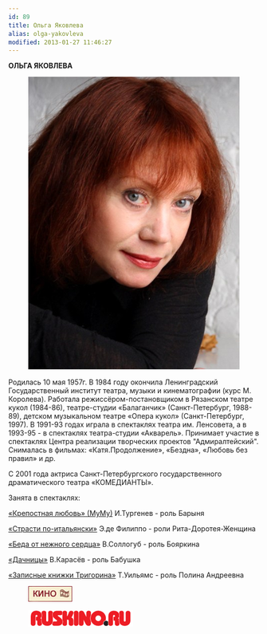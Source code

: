 ```yaml
---
id: 89
title: Ольга Яковлева
alias: olga-yakovleva
modified: 2013-01-27 11:46:27
---
```


**ОЛЬГА ЯКОВЛЕВА**

<figure><img src="./images/stories/yakovleva.jpg" /></figure>

Родилась 10 мая 1957г. В 1984 году окончила Ленинградский Государственный институт театра, музыки и кинематографии (курс М. Королева). Работала режиссёром-постановщиком в Рязанском театре кукол (1984-86), театре-студии «Балаганчик» (Санкт-Петербург, 1988-89), детском музыкальном театре «Опера кукол» (Санкт-Петербург, 1997). В 1991-93 годах играла в спектаклях театра им. Ленсовета, а в 1993-95 - в спектаклях театра-студии «Акварель». Принимает участие в спектаклях Центра реализации творческих проектов "Адмиралтейский". Снималась в фильмах: «Катя.Продолжение», «Бездна», «Любовь без правил» и др.

С 2001 года актриса Санкт-Петербургского государственного драматического театра «КОМЕДИАНТЫ».

Занята в спектаклях:

<a href="46-mumu.html">«Крепостная любовь» (МуМу)</a> И.Тургенев - роль Барыня

<a href="59-strasti-po-italianski.html">«Страсти по-итальянски»</a> Э.де Филиппо - роли Рита-Доротея-Женщина

<a href="39-beda-ot-neghnogo-serdca.html">«Беда от нежного сердца»</a> В.Соллогуб - роль Бояркина

<a href="43-dachnici.html">«Дачницы»</a> В.Карасёв - роль Бабушка

<a href="72-trigorin.html">«Записные книжки Тригорина»</a> Т.Уильямс - роль Полина Андреевна

<figure><a href="http://www.kino-teatr.ru/teatr/acter/w/ros/283054/bio/"><img src="./images/stories/random/kino-teatr-88x31.gif" /></a></figure>

<figure><a href="http://ruskino.ru/art/10329"><img src="./images/stories/random/rus-.png" /></a></figure>

